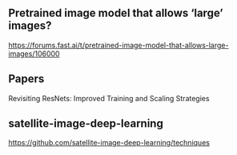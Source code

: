 ## Pretrained image model that allows ‘large’ images?
https://forums.fast.ai/t/pretrained-image-model-that-allows-large-images/106000

## Papers
Revisiting ResNets: Improved Training and Scaling Strategies

## satellite-image-deep-learning
https://github.com/satellite-image-deep-learning/techniques
